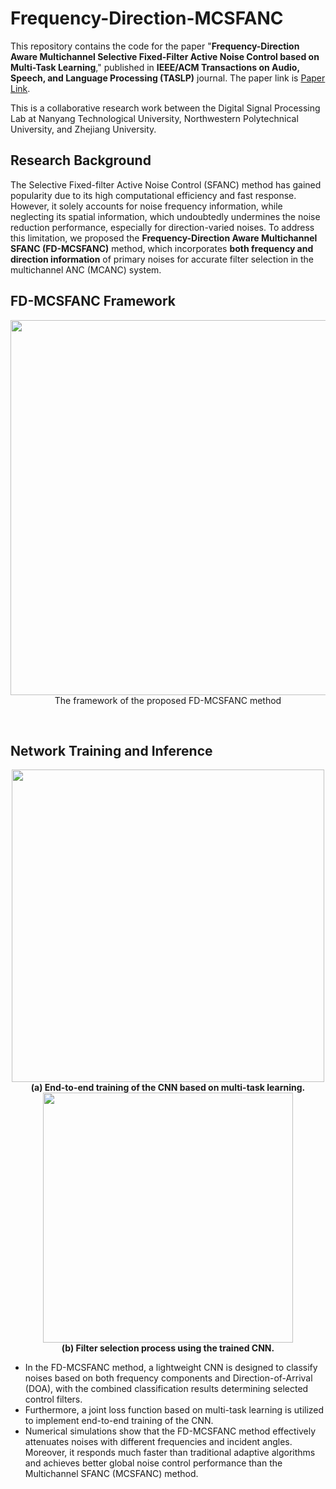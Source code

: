 # Frequency-Direction-MCSFANC

This repository contains the code for the paper "**Frequency-Direction Aware Multichannel Selective Fixed-Filter Active Noise Control based on Multi-Task Learning**," published in **IEEE/ACM Transactions on Audio, Speech, and Language Processing (TASLP)** journal. The paper link is [Paper Link](https://ieeexplore.ieee.org/document/11082568).

This is a collaborative research work between the Digital Signal Processing Lab at Nanyang Technological University, Northwestern Polytechnical University, and Zhejiang University.

## Research Background
The Selective Fixed-filter Active Noise Control (SFANC) method has gained popularity due to its high computational efficiency and fast response. However, it solely accounts for noise frequency information, while neglecting its spatial information, which undoubtedly undermines the noise reduction performance, especially for direction-varied noises. To address this limitation, we proposed the **Frequency-Direction Aware Multichannel SFANC (FD-MCSFANC)** method, which incorporates **both frequency and direction information** of primary noises for accurate filter selection in the multichannel ANC (MCANC) system.

## FD-MCSFANC Framework
<p align="center">
  <img src="https://github.com/user-attachments/assets/6e2b5661-e3b8-4cfe-b25e-b784be1dffe4" width="600"><br>
  The framework of the proposed FD-MCSFANC method
</p>

<br>

## Network Training and Inference
<div align="center">
  <div style="display: inline-block;">
    <img src="https://github.com/user-attachments/assets/3f68a5bd-1b91-4e52-b23d-baad618df229" width="500">
    <br>
    <span style="font-weight: bold;">(a) End-to-end training of the CNN based on multi-task learning.</span>
  </div>
  <div style="display: inline-block;">
    <img src="https://github.com/user-attachments/assets/a624c860-9048-4c30-a1f2-f897ec3927d0" width="400">
    <br>
    <span style="font-weight: bold;">(b) Filter selection process using the trained CNN.</span>
  </div>
</div>

- In the FD-MCSFANC method, a lightweight CNN is designed to classify noises based on both frequency components and Direction-of-Arrival (DOA), with the combined classification results determining selected control filters.
- Furthermore, a joint loss function based on multi-task learning is utilized to implement end-to-end training of the CNN.
- Numerical simulations show that the FD-MCSFANC method effectively attenuates noises with different frequencies and incident angles. Moreover, it responds much faster than traditional adaptive algorithms and achieves better global noise control performance than the Multichannel SFANC (MCSFANC) method.
